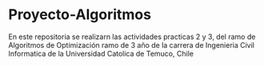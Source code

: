 # Proyecto-Algoritmos
En este repositoria se realizarn las actividades practicas 2 y 3, del ramo de Algoritmos de Optimización ramo de 3 año de la carrera de Ingenieria Civil Informatica de la Universidad Catolica de Temuco, Chile

